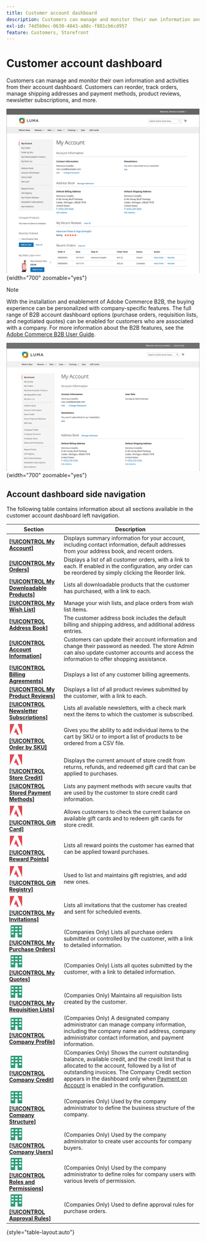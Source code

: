 ```yaml
---
title: Customer account dashboard
description: Customers can manage and monitor their own information and activities from their Customer Account Dashboard.
exl-id: 74d5b9ec-0630-4843-a88c-f881cb6cd957
feature: Customers, Storefront
---
```

# Customer account dashboard

Customers can manage and monitor their own information and activities from their account dashboard. Customers can reorder, track orders, manage shipping addresses and payment methods, product reviews, newsletter subscriptions, and more.

![Account dashboard on the storefront](assets/customer-account-dashboard.png){width="700" zoomable="yes"}

>[!NOTE]
>
> With the installation and enablement of Adobe Commerce B2B, the buying experience can be personalized with company-specific features. The full range of B2B account dashboard options (purchase orders, requisition lists, and negotiated quotes) can be enabled for customers who are associated with a company. For more information about the B2B features, see the [Adobe Commerce B2B User Guide](../b2b/introduction.md).

![Company account dashboard on the storefront](assets/company-admin-account-dashboard.png){width="700" zoomable="yes"}

## Account dashboard side navigation

The following table contains information about all sections available in the customer account dashboard left navigation.

| Section                                                                                                                                              | Description                                                                                                                                                                                                                                                                                                                                                    |
|------------------------------------------------------------------------------------------------------------------------------------------------------|----------------------------------------------------------------------------------------------------------------------------------------------------------------------------------------------------------------------------------------------------------------------------------------------------------------------------------------------------------------|
| [**[!UICONTROL My Account]**](../customers/account-dashboard-my-account.md)                                                                          | Displays summary information for your account, including contact information, default addresses from your address book, and recent orders.                                                                                                                                                                                                                     |
| [**[!UICONTROL My Orders]**](../stores-purchase/orders-storefront.md#view-recently-ordered-products)                                                 | Displays a list of all customer orders, with a link to each. If enabled in the configuration, any order can be reordered by simply clicking the Reorder link.                                                                                                                                                                                                  |
| [**[!UICONTROL My Downloadable Products]**](../catalog/product-create-downloadable.md#storefront-experience)                                         | Lists all downloadable products that the customer has purchased, with a link to each.                                                                                                                                                                                                                                                                          |
| [**[!UICONTROL My Wish List]**](../stores-purchase/wishlist-storefront.md)                                                                           | Manage your wish lists, and place orders from wish list items.                                                                                                                                                                                                                                                                                                 |
| [**[!UICONTROL Address Book]**](../customers/account-dashboard-address-book.md)                                                                      | The customer address book includes the default billing and shipping address, and additional address entries.                                                                                                                                                                                                                                                   |
| [**[!UICONTROL Account Information]**](../customers/account-dashboard-account-information.md)                                                        | Customers can update their account information and change their password as needed. The store Admin can also update customer accounts and access the information to offer shopping assistance.                                                                                                                                                                 |
| [**[!UICONTROL Billing Agreements]**](../stores-purchase/paypal-billing-agreements.md#storefront-experience)                                         | Displays a list of any customer billing agreements.                                                                                                                                                                                                                                                                                                            |
| [**[!UICONTROL My Product Reviews]**](../merchandising-promotions/product-reviews.md#product-reviews-on-the-storefront)                              | Displays a list of all product reviews submitted by the customer, with a link to each.                                                                                                                                                                                                                                                                         |
| [**[!UICONTROL Newsletter Subscriptions]**](../merchandising-promotions/newsletters.md)                                                              | Lists all available newsletters, with a check mark next the items to which the customer is subscribed.                                                                                                                                                                                                                                                         |
| ![Adobe Commerce](../assets/adobe-logo.svg) [**[!UICONTROL Order by SKU]**](../stores-purchase/order-by-sku.md#order-by-sku-from-a-customer-account) | Gives you the ability to add individual items to the cart by SKU or to import a list of products to be ordered from a CSV file.                                                                                                                                                                                                                                |
| ![Adobe Commerce](../assets/adobe-logo.svg) [**[!UICONTROL Store Credit]**](../customers/account-dashboard-store-credit.md)                          | Displays the current amount of store credit from returns, refunds, and redeemed gift card that can be applied to purchases.                                                                                                                                                                                                                                    |
| [**[!UICONTROL Stored Payment Methods]**](../stores-purchase/stored-payment-methods.md)                                                              | Lists any payment methods with secure vaults that are used by the customer to store credit card information.                                                                                                                                                                                                                                                   |
| ![Adobe Commerce](../assets/adobe-logo.svg) [**[!UICONTROL Gift Card]**](../catalog/product-gift-card-create.md)                                     | Allows customers to check the current balance on available gift cards and to redeem gift cards for store credit.                                                                                                                                                                                                                                               |
| ![Adobe Commerce](../assets/adobe-logo.svg) [**[!UICONTROL Reward Points]**](../merchandising-promotions/rewards-loyalty.md)                         | Lists all reward points the customer has earned that can be applied toward purchases.                                                                                                                                                                                                                                                                          |
| ![Adobe Commerce](../assets/adobe-logo.svg) [**[!UICONTROL Gift Registry]**](../merchandising-promotions/gift-registries.md)                         | Used to list and maintains gift registries, and  add new ones.                                                                                                                                                                                                                                                                                                 |
| ![Adobe Commerce](../assets/adobe-logo.svg) [**[!UICONTROL My Invitations]**](../merchandising-promotions/invitations.md)                            | Lists all invitations that the customer has created and sent for scheduled events.                                                                                                                                                                                                                                                                             |
| ![Adobe Commerce B2B](../assets/b2b.svg) [**[!UICONTROL My Purchase Orders]**](../b2b/account-dashboard-my-purchase-orders.md)                   | (Companies Only) Lists all purchase orders submitted or controlled by the customer, with a link to detailed information.                                                                                                                                                                                                                                       |
| ![Adobe Commerce B2B](../assets/b2b.svg) [**[!UICONTROL My Quotes]**](../b2b/account-dashboard-my-quotes.md)                                     | (Companies Only) Lists all quotes submitted by the customer, with a link to detailed information.                                                                                                                                                                                                                                                              |
| ![Adobe Commerce B2B](../assets/b2b.svg) [**[!UICONTROL My Requisition Lists]**](../b2b/account-dashboard-requisition-lists-manage.md)           | (Companies Only) Maintains all requisition lists created by the customer.                                                                                                                                                                                                                                                                                      |
| ![Adobe Commerce B2B](../assets/b2b.svg) [**[!UICONTROL Company Profile]**](../b2b/account-company-manage.md#update-a-company-profile)           | (Companies Only) A designated company administrator can manage company information, including the company name and address, company administrator contact information, and payment information.                                                                                                                                                                |
| ![Adobe Commerce B2B](../assets/b2b.svg) [**[!UICONTROL Company Credit]**](../b2b/credit-company.md#storefront-credit-information)               | (Companies Only) Shows the current outstanding balance, available credit, and the credit limit that is allocated to the account, followed by a list of outstanding invoices. The Company Credit section appears in the dashboard only when [Payment on Account](../b2b/enable-basic-features.md#configure-payment-on-account) is enabled in the configuration. |
| ![Adobe Commerce B2B](../assets/b2b.svg) [**[!UICONTROL Company Structure]**](../b2b/account-company-structure.md)                               | (Companies Only) Used by the company administrator to define the business structure of the company.                                                                                                                                                                                                                                                            |
| ![Adobe Commerce B2B](../assets/b2b.svg) [**[!UICONTROL Company Users]**](../b2b/account-company-users.md)                                       | (Companies Only) Used by the company administrator to create user accounts for company buyers.                                                                                                                                                                                                                                                                 |
| ![Adobe Commerce B2B](../assets/b2b.svg) [**[!UICONTROL Roles and Permissions]**](../b2b/account-company-roles-permissions.md)                   | (Companies Only) Used by the company administrator to define roles for company users with various levels of permission.                                                                                                                                                                                                                                        |
| ![Adobe Commerce B2B](../assets/b2b.svg) [**[!UICONTROL Approval Rules]**](../b2b/account-dashboard-approval-rules.md)                           | (Companies Only) Used to define approval rules for purchase orders.                                                                                                                                                                                                                                                                                            |

{style="table-layout:auto"}
